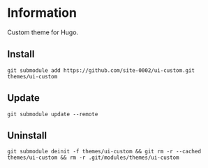 # Information

Custom theme for Hugo.

## Install

```
git submodule add https://github.com/site-0002/ui-custom.git themes/ui-custom
```

## Update

```
git submodule update --remote
```

## Uninstall

```
git submodule deinit -f themes/ui-custom && git rm -r --cached themes/ui-custom && rm -r .git/modules/themes/ui-custom
```